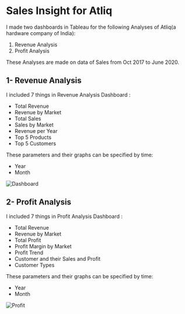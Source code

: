 # Sales Insight for Atliq
I made two dashboards in Tableau for the following Analyses of Atliq(a hardware company of India):
1. Revenue Analysis
2. Profit Analysis

These Analyses are made on data of Sales from Oct 2017 to June 2020.

## 1- Revenue Analysis
I included 7 things in Revenue Analysis Dashboard :
- Total Revenue
- Revenue by Market
- Total Sales
- Sales by Market
- Revenue per Year
- Top 5 Products
- Top 5 Customers

These parameters and their graphs can be specified by time:
- Year
- Month

![Dashboard](https://user-images.githubusercontent.com/74107257/168422818-29a50219-5d11-479c-afc2-87a12652cb36.png)

## 2- Profit Analysis
I included 7 things in Profit Analysis Dashboard :
- Total Revenue
- Revenue by Market
- Total Profit
- Profit Margin by Market
- Profit Trend
- Customer and their Sales and Profit
- Customer Types

These parameters and their graphs can be specified by time:
- Year
- Month

![Profit](https://user-images.githubusercontent.com/74107257/168447289-5ea223f2-c1fb-4765-b682-15bcb554da93.png)
